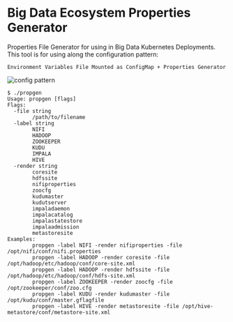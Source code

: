 # Big Data Ecosystem Properties Generator
Properties File Generator for using in Big Data Kubernetes Deployments. This tool is for
using along the configuration pattern: 
```
Environment Variables File Mounted as ConfigMap + Properties Generator
```

![config pattern](docs/config-strategy.png)

```
$ ./propgen 
Usage: propgen [flags] 
Flags:
  -file string
        /path/to/filename
  -label string
        NIFI
        HADOOP
        ZOOKEEPER
        KUDU
        IMPALA
        HIVE
  -render string
        coresite
        hdfssite
        nifiproperties
        zoocfg
        kudumaster
        kudutserver
        impaladaemon
        impalacatalog
        impalastatestore
        impalaadmission
        metastoresite
Examples:
        propgen -label NIFI -render nifiproperties -file /opt/nifi/conf/nifi.properties
        propgen -label HADOOP -render coresite -file /opt/hadoop/etc/hadoop/conf/core-site.xml
        propgen -label HADOOP -render hdfssite -file /opt/hadoop/etc/hadoop/conf/hdfs-site.xml
        propgen -label ZOOKEEPER -render zoocfg -file /opt/zookeeper/conf/zoo.cfg
        propgen -label KUDU -render kudumaster -file /opt/kudu/conf/master.gflagfile
        propgen -label HIVE -render metastoresite -file /opt/hive-metastore/conf/metastore-site.xml
```
